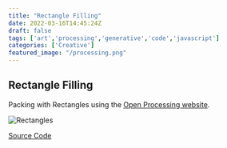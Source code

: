 ```yaml
---
title: "Rectangle Filling"
date: 2022-03-16T14:45:24Z
draft: false
tags: ['art','processing','generative','code','javascript']
categories: ['Creative']
featured_image: "/processing.png"
---
```


## Rectangle Filling

Packing with Rectangles using the [Open Processing website](https://openprocessing.org/sketch/1517754).

![Rectangles](/rectangle.png)

[Source Code](https://github.com/alastairhm/processing/blob/master/rect_js/mySketch.js)
